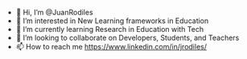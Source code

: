 - 👋 Hi, I’m @JuanRodiles
- 👀 I’m interested in New Learning frameworks in Education
- 🌱 I’m currently learning Research in Education with Tech 
- 💞️ I’m looking to collaborate on Developers, Students, and Teachers
- 📫 How to reach me https://www.linkedin.com/in/jrodiles/ 

<!---
JuanRodiles/JuanRodiles is a ✨ special ✨ repository because its `README.md` (this file) appears on your GitHub profile.
You can click the Preview link to take a look at your changes.
--->
